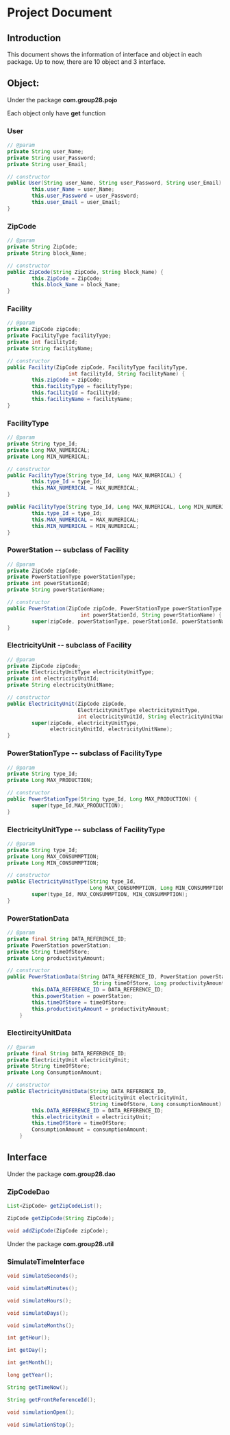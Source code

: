 # Project Document 

## Introduction

This document shows the information of interface and object in each package. Up to now, there are 10 object and 3 interface.

## Object:

Under the package **com.group28.pojo**

Each object only have **get** function

### **User**

```java
// @param
private String user_Name;
private String user_Password;
private String user_Email;
```

```java
// constructor
public User(String user_Name, String user_Password, String user_Email) {
        this.user_Name = user_Name;
        this.user_Password = user_Password;
        this.user_Email = user_Email;
}
```



### **ZipCode**

```java
// @param
private String ZipCode;
private String block_Name;
```

```java
// constructor
public ZipCode(String ZipCode, String block_Name) {
        this.ZipCode = ZipCode;
        this.block_Name = block_Name;
}
```



### **Facility**

```java
// @param
private ZipCode zipCode;
private FacilityType facilityType;
private int facilityId;
private String facilityName;
```

```java
// constructor
public Facility(ZipCode zipCode, FacilityType facilityType,
                    int facilityId, String facilityName) {
        this.zipCode = zipCode;
        this.facilityType = facilityType;
        this.facilityId = facilityId;
        this.facilityName = facilityName;
}
```



### **FacilityType**

```java
// @param
private String type_Id;
private Long MAX_NUMERICAL;
private Long MIN_NUMERICAL;
```

```java
// constructor
public FacilityType(String type_Id, Long MAX_NUMERICAL) {
        this.type_Id = type_Id;
        this.MAX_NUMERICAL = MAX_NUMERICAL;
}

public FacilityType(String type_Id, Long MAX_NUMERICAL, Long MIN_NUMERICAL) {
        this.type_Id = type_Id;
        this.MAX_NUMERICAL = MAX_NUMERICAL;
        this.MIN_NUMERICAL = MIN_NUMERICAL;
}
```



### **PowerStation** -- subclass of **Facility**

```java
// @param
private ZipCode zipCode;
private PowerStationType powerStationType;
private int powerStationId;
private String powerStationName;
```

```java
// constructor
public PowerStation(ZipCode zipCode, PowerStationType powerStationType,
                        int powerStationId, String powerStationName) {
        super(zipCode, powerStationType, powerStationId, powerStationName);
}
```



### **ElectricityUnit** -- subclass of Facility

```java
// @param
private ZipCode zipCode;
private ElectricityUnitType electricityUnitType;
private int electricityUnitId;
private String electricityUnitName;
```

```java
// constructor
public ElectricityUnit(ZipCode zipCode, 
                       ElectricityUnitType electricityUnitType,
                       int electricityUnitId, String electricityUnitName) {
        super(zipCode, electricityUnitType, 
              electricityUnitId, electricityUnitName);
}
```



### **PowerStationType** -- subclass of  FacilityType

```java
// @param
private String type_Id;
private Long MAX_PRODUCTION;
```

```java
// constructor
public PowerStationType(String type_Id, Long MAX_PRODUCTION) {
        super(type_Id,MAX_PRODUCTION);
}
```



### **ElectricityUnitType** -- subclass of FacilityType

```java
// @param
private String type_Id;
private Long MAX_CONSUMMPTION;
private Long MIN_CONSUMMPTION;
```

```java
// constructor
public ElectricityUnitType(String type_Id, 
                           Long MAX_CONSUMMPTION, Long MIN_CONSUMMPTION) {
        super(type_Id, MAX_CONSUMMPTION, MIN_CONSUMMPTION);
}
```



### **PowerStationData**

```java
// @param
private final String DATA_REFERENCE_ID;
private PowerStation powerStation;
private String timeOfStore;
private Long productivityAmount;
```

```java
// constructor
public PowerStationData(String DATA_REFERENCE_ID, PowerStation powerStation,
                            String timeOfStore, Long productivityAmount) {
        this.DATA_REFERENCE_ID = DATA_REFERENCE_ID;
        this.powerStation = powerStation;
        this.timeOfStore = timeOfStore;
        this.productivityAmount = productivityAmount;
    }
```



### **ElectircityUnitData**

```java
// @param
private final String DATA_REFERENCE_ID;
private ElectricityUnit electricityUnit;
private String timeOfStore;
private Long ConsumptionAmount;
```

```java
// constructor
public ElectricityUnitData(String DATA_REFERENCE_ID, 
                           ElectricityUnit electricityUnit,
                           String timeOfStore, Long consumptionAmount) {
        this.DATA_REFERENCE_ID = DATA_REFERENCE_ID;
        this.electricityUnit = electricityUnit;
        this.timeOfStore = timeOfStore;
        ConsumptionAmount = consumptionAmount;
    }
```



## **Interface**

Under the package **com.group28.dao**

### **ZipCodeDao**

```java
List<ZipCode> getZipCodeList();

ZipCode getZipCode(String ZipCode);

void addZipCode(ZipCode zipCode);
```



Under the package **com.group28.util**

### **SimulateTimeInterface**

```java
void simulateSeconds();

void simulateMinutes();

void simulateHours();

void simulateDays();

void simulateMonths();

int getHour();

int getDay();

int getMonth();

long getYear();

String getTimeNow();

String getFrontReferenceId();

void simulationOpen();

void simulationStop();
```







































